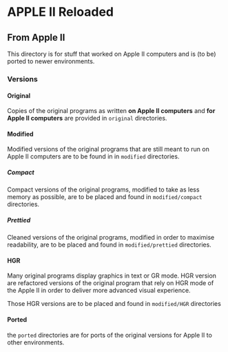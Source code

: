 # APPLE II Reloaded

## From Apple II

This directory is for stuff that worked on Apple II computers and is (to be) ported to newer environments.

### Versions

#### Original

Copies of the original programs as written **on Apple II computers** and **for Apple II computers** are provided in ```original``` directories.

#### Modified

Modified versions of the original programs that are still meant to run on Apple II computers are to be found in  in ```modified``` directories.

##### Compact

Compact versions of the original programs, modified to take as less memory as possible, are to be placed and found in ```modified/compact``` directories.

##### Prettied

Cleaned versions of the original programs, modified in order to maximise readability, are to be placed and found in ```modified/prettied``` directories.

#### HGR

Many original programs display graphics in text or GR mode. HGR version are refactored versions of the original program that rely on HGR mode of the Apple II in order to deliver more advanced visual experience.

Those HGR versions are to be placed and found in ```modified/HGR``` directories

#### Ported

the ```ported``` directories are for ports of the original versions for Apple II to other environments.
